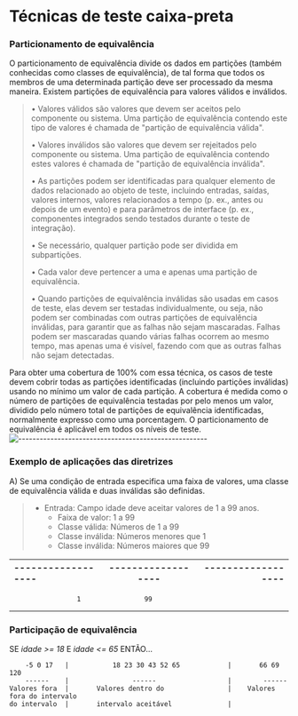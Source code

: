# Técnicas de teste caixa-preta


### Particionamento de equivalência

O particionamento de equivalência divide os dados em partições (também conhecidas como classes de equivalência), de tal forma que todos os membros de uma determinada partição deve ser processado da mesma maneira. Existem partições de
equivalência para valores válidos e inválidos.

> • Valores válidos são valores que devem ser aceitos pelo componente ou sistema. Uma partição de equivalência contendo este tipo de valores é chamada de "partição de equivalência válida".
> 
> • Valores inválidos são valores que devem ser rejeitados pelo componente ou sistema. Uma partição de equivalência contendo estes valores é chamada de "partição de equivalência inválida".
>
> • As partições podem ser identificadas para qualquer elemento de dados relacionado ao objeto de teste, incluindo entradas, saídas, valores internos, valores relacionados a tempo (p. ex., antes ou depois de um evento) e para parâmetros de interface (p. ex., componentes integrados sendo testados durante o teste de integração).
> 
> • Se necessário, qualquer partição pode ser dividida em subpartições.
> 
> • Cada valor deve pertencer a uma e apenas uma partição de equivalência.
> 
> • Quando partições de equivalência inválidas são usadas em casos de teste, elas devem ser testadas individualmente, ou seja, não podem ser combinadas com outras partições de equivalência inválidas, para garantir que as falhas não sejam mascaradas. Falhas podem ser mascaradas quando várias falhas ocorrem ao mesmo tempo, mas apenas uma é visível, fazendo com que as outras falhas não sejam detectadas.
>

Para obter uma cobertura de 100% com essa técnica, os casos de teste devem cobrir todas as partições identificadas (incluindo partições inválidas) usando no mínimo um valor de cada partição. A cobertura é medida como o número de partições de equivalência testadas por pelo menos um valor, dividido pelo número total de partições de equivalência identificadas, normalmente expresso como uma porcentagem. O particionamento de equivalência é aplicável em todos os níveis de teste.
![-----------------------------------------------------](https://raw.githubusercontent.com/andreasbm/readme/master/assets/lines/colored.png)
### Exemplo de aplicações das diretrizes 

A) Se uma condição de entrada especifica uma faixa de valores, uma classe de equivalência válida e duas inválidas são definidas.

> * Entrada: Campo idade deve aceitar valores de 1 a 99 anos.
>   - Faixa de valor: 1 a 99
>   - Classe válida: Números de 1 a 99
>   - Classe inválida: Números menores que 1
>   - Classe inválida: Números maiores que 99



------------------  | ------------------ | ------------------ |
:--------- | :------: | -------: 

                     1   	          99

-------
### Participação de equivalência 

SE *idade >= 18* E *idade <= 65* ENTÃO...
```
    -5 0 17   |           18 23 30 43 52 65            |       66 69 120 
    ------    |                ------                  |        ------ 
Valores fora  |       Valores dentro do                |    Valores fora do intervalo
do intervalo  |       intervalo aceitável              |                 














